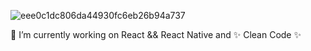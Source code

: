 

<!--
**ozgeonec/ozgeonec** is a ✨ _special_ ✨ repository because its `README.md` (this file) appears on your GitHub profile.

Here are some ideas to get you started:

- 🔭 I’m currently working on ...
- 🌱 I’m currently learning ...
- 👯 I’m looking to collaborate on ...
- 🤔 I’m looking for help with ...
- 💬 Ask me about ...
- 📫 How to reach me: ...
- 😄 Pronouns: ...
- ⚡ Fun fact: ...
-->
![eee0c1dc806da44930fc6eb26b94a737](https://user-images.githubusercontent.com/53258721/110036561-44cae200-7d4e-11eb-9d4f-58510dc24e38.gif)


🔭 I’m currently working on React && React Native and ✨ Clean Code ✨
